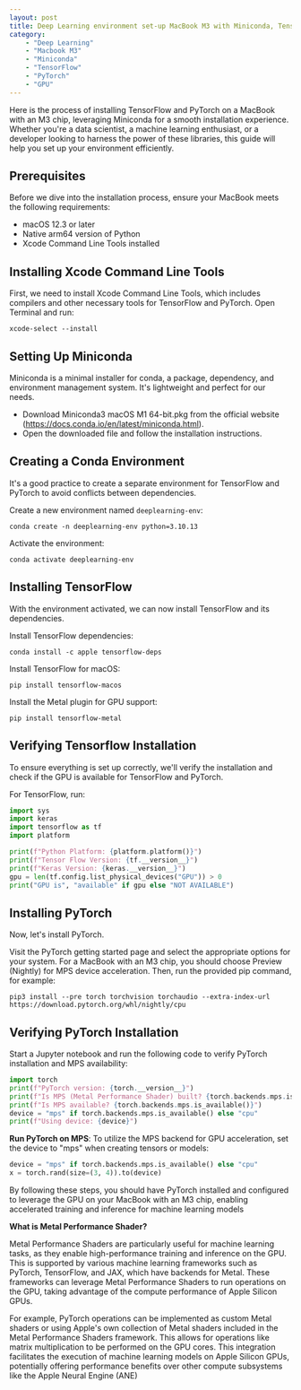 ```yaml
---
layout: post
title: Deep Learning environment set-up MacBook M3 with Miniconda, TensorFlow, and PyTorch
category:
    - "Deep Learning"
    - "Macbook M3"
    - "Miniconda"
    - "TensorFlow"
    - "PyTorch"
    - "GPU"
---
```

Here is the process of installing TensorFlow and PyTorch on a MacBook with an M3 chip, leveraging Miniconda for a smooth installation experience. Whether you're a data scientist, a machine learning enthusiast, or a developer looking to harness the power of these libraries, this guide will help you set up your environment efficiently.

## Prerequisites

Before we dive into the installation process, ensure your MacBook meets the following requirements:

- macOS 12.3 or later
- Native arm64 version of Python
- Xcode Command Line Tools installed

## Installing Xcode Command Line Tools

First, we need to install Xcode Command Line Tools, which includes compilers and other necessary tools for TensorFlow and PyTorch. Open Terminal and run:

`xcode-select --install`

## Setting Up Miniconda

Miniconda is a minimal installer for conda, a package, dependency, and environment management system. It's lightweight and perfect for our needs.

* Download Miniconda3 macOS M1 64-bit.pkg from the official website (https://docs.conda.io/en/latest/miniconda.html).
* Open the downloaded file and follow the installation instructions.

## Creating a Conda Environment

It's a good practice to create a separate environment for TensorFlow and PyTorch to avoid conflicts between dependencies.

Create a new environment named `deeplearning-env`:

`conda create -n deeplearning-env python=3.10.13`

Activate the environment:

`conda activate deeplearning-env`

## Installing TensorFlow

With the environment activated, we can now install TensorFlow and its dependencies.

Install TensorFlow dependencies:

`conda install -c apple tensorflow-deps`

Install TensorFlow for macOS:

`pip install tensorflow-macos`

Install the Metal plugin for GPU support:

`pip install tensorflow-metal`

## Verifying Tensorflow Installation

To ensure everything is set up correctly, we'll verify the installation and check if the GPU is available for TensorFlow and PyTorch.

For TensorFlow, run:

```python
import sys
import keras
import tensorflow as tf
import platform

print(f"Python Platform: {platform.platform()}")
print(f"Tensor Flow Version: {tf.__version__}")
print(f"Keras Version: {keras.__version__}")
gpu = len(tf.config.list_physical_devices("GPU")) > 0
print("GPU is", "available" if gpu else "NOT AVAILABLE")
```

## Installing PyTorch

Now, let's install PyTorch.

Visit the PyTorch getting started page and select the appropriate options for your system. For a MacBook with an M3 chip, you should choose Preview (Nightly) for MPS device acceleration. Then, run the provided pip command, for example:

`pip3 install --pre torch torchvision torchaudio --extra-index-url https://download.pytorch.org/whl/nightly/cpu`

## Verifying PyTorch Installation

Start a Jupyter notebook and run the following code to verify PyTorch installation and MPS availability:

```python
import torch
print(f"PyTorch version: {torch.__version__}")
print(f"Is MPS (Metal Performance Shader) built? {torch.backends.mps.is_built()}")
print(f"Is MPS available? {torch.backends.mps.is_available()}")
device = "mps" if torch.backends.mps.is_available() else "cpu"
print(f"Using device: {device}")
```

**Run PyTorch on MPS**: To utilize the MPS backend for GPU acceleration, set the device to "mps" when creating tensors or models:

```python
device = "mps" if torch.backends.mps.is_available() else "cpu"
x = torch.rand(size=(3, 4)).to(device)
```

By following these steps, you should have PyTorch installed and configured to leverage the GPU on your MacBook with an M3 chip, enabling accelerated training and inference for machine learning models

**What is Metal Performance Shader?**

Metal Performance Shaders are particularly useful for machine learning tasks, as they enable high-performance training and inference on the GPU. This is supported by various machine learning frameworks such as PyTorch, TensorFlow, and JAX, which have backends for Metal. These frameworks can leverage Metal Performance Shaders to run operations on the GPU, taking advantage of the compute performance of Apple Silicon GPUs.

For example, PyTorch operations can be implemented as custom Metal shaders or using Apple's own collection of Metal shaders included in the Metal Performance Shaders framework. This allows for operations like matrix multiplication to be performed on the GPU cores. This integration facilitates the execution of machine learning models on Apple Silicon GPUs, potentially offering performance benefits over other compute subsystems like the Apple Neural Engine (ANE)
